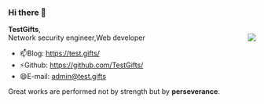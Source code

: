 ### Hi there 👋

**TestGifts**,                                         
<img align="right" src="https://github-readme-stats.vercel.app/api?username=CreatorYang&show_icons=true&icon_color=CE1D2D&text_color=718096&bg_color=ffffff&hide_title=true" />
Network security engineer,Web developer 
                                         
- 📫Blog: https://test.gifts/
- ⚡Github: https://github.com/TestGifts/
- 😄E-mail: admin@test.gifts



Great works are performed not by strength but by **perseverance**.




